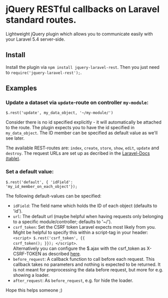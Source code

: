 # jQuery RESTful callbacks on Laravel standard routes.

Lightweight jQuery plugin which allows you to communicate easily with your Laravel 5.4 server-side.

## Install
Install the plugin via <code>npm install jquery-laravel-rest</code>. Then you just need to <code>require('jquery-laravel-rest');</code>.

## Examples

### Update a dataset via <code>update</code>-route on controller <code>my-module</code>:
<code>$.rest('update', my_data_object, '~/my-module/')</code>

Consider there is no id specified explicitly - it will automatically be attached to the route. The plugin expects you to have the id specified in <code>my_data_object</code>. The ID member can be specified as default value as we'll see later.

The available REST-routes are: <code>index</code>, <code>create</code>, <code>store</code>, <code>show</code>, <code>edit</code>, <code>update</code> and <code>destroy</code>. The request URLs are set up as decribed in the <a href="https://laravel.com/docs/5.4/controllers#resource-controllers">Laravel-Docs (table)</a>.

### Set a default value:
<code>$.rest('default', { 'idField': 'my_id_member_on_each_object'});</code>

The following default-values can be specified:
* <code>idField</code>: The field name which holds the ID of each object (defaults to 'id').
* <code>url</code>: The default url (maybe helpful when having requests only belonging to a specific module/controller; defaults to '~/').
* <code>csrf_token</code>: Set the CSRF token Laravel expects most likely from you. Might be helpful to specify this within a script-tag in your header:<br/>
	<code>&lt;script&gt; $.rest('csrf_token', {{ csrf_token(); }}); &lt;/script&gt;</code>.<br/>
	Alternatively you can configure the $.ajax with the csrf_token as X-CSRF-TOKEN as described <a href="https://laravel.com/docs/5.4/csrf#csrf-x-csrf-token">here</a>.
* <code>before_request</code>: A callback function to call before each request. This callback takes no parameters and nothing is expected to be returned. It is not meant for preprocessing the data before request, but more for e.g. showing a loader.
* <code>after_request</code>: As <code>before_request</code>, e.g. for hide the loader.

Hope this helps someone ;)